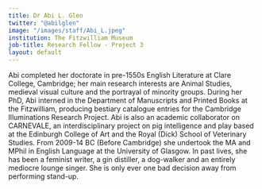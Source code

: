 ```yaml
---
title: Dr Abi L. Glen
twitter: "@abilglen"
image: "/images/staff/Abi_L.jpeg"
institution: The Fitzwilliam Museum
job-title: Research Fellow - Project 3
layout: default
---
```

Abi completed her doctorate in pre-1550s English Literature at Clare College, Cambridge; her main research interests are Animal Studies, medieval visual culture and the portrayal of minority groups. During her PhD, Abi interned in the Department of Manuscripts and Printed Books at the Fitzwilliam, producing bestiary catalogue entries for the Cambridge Illuminations Research Project.  Abi is also an academic collaborator on CARNEVALE, an interdisciplinary project on pig intelligence and play based at the Edinburgh College of Art and the Royal (Dick) School of Veterinary Studies. From 2009-14 BC (Before Cambridge) she undertook the MA and MPhil in English Language at the University of Glasgow. In past lives, she has been a feminist writer, a gin distiller, a dog-walker and an entirely mediocre lounge singer. She is only ever one bad decision away from performing stand-up.
